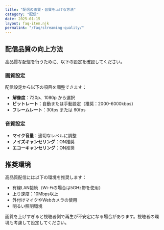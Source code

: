 ```yaml
---
title: "配信の画質・音質を上げる方法"
category: "配信"
date: 2025-01-15
layout: faq-item.njk
permalink: "/faq/streaming-quality/"
---
```


## 配信品質の向上方法

高品質な配信を行うために、以下の設定を確認してください。

### 画質設定

配信設定から以下の項目を調整できます：

- **解像度**：720p、1080p から選択
- **ビットレート**：自動または手動設定（推奨：2000-6000kbps）
- **フレームレート**：30fps または 60fps

### 音質設定

- **マイク音量**：適切なレベルに調整
- **ノイズキャンセリング**：ON推奨
- **エコーキャンセリング**：ON推奨

## 推奨環境

高品質配信には以下の環境を推奨します：

- 有線LAN接続（Wi-Fiの場合は5GHz帯を使用）
- 上り速度：10Mbps以上
- 外付けマイクやWebカメラの使用
- 明るい照明環境

画質を上げすぎると視聴者側で再生が不安定になる場合があります。視聴者の環境も考慮して設定してください。
